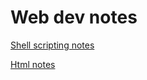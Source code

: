 # Web dev notes

[Shell scripting notes](https://docs.google.com/document/d/1pHHAuB3Cg2oBPRRn-ApqHoM-j1JHbYvEobPXbUTQjaU/edit?usp=sharing) 

[Html notes](https://docs.google.com/document/d/1Q1sFRTaBGfhnxgJjcb87n6XVlB8k0ajncMdP6dJ9Rzs/edit?usp=sharing)

